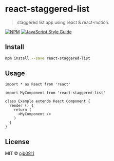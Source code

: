 # react-staggered-list

> staggered list app using react &amp; react-motion.

[![NPM](https://img.shields.io/npm/v/react-staggered-list.svg)](https://www.npmjs.com/package/react-staggered-list) [![JavaScript Style Guide](https://img.shields.io/badge/code_style-standard-brightgreen.svg)](https://standardjs.com)

## Install

```bash
npm install --save react-staggered-list
```

## Usage

```tsx
import * as React from 'react'

import MyComponent from 'react-staggered-list'

class Example extends React.Component {
  render () {
    return (
      <MyComponent />
    )
  }
}
```

## License

MIT © [pjb0811](https://github.com/pjb0811)
